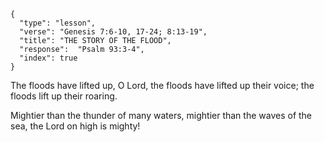 ```
{
  "type": "lesson",
  "verse": "Genesis 7:6-10, 17-24; 8:13-19",
  "title": "THE STORY OF THE FLOOD",
  "response":  "Psalm 93:3-4",
  "index": true
}
```

The floods have lifted up, O Lord,
the floods have lifted up their voice;
the floods lift up their roaring.

Mightier than the thunder of
many waters, mightier than the
waves of the sea, the Lord
on high is mighty!


